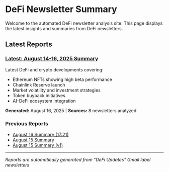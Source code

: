 # DeFi Newsletter Summary

Welcome to the automated DeFi newsletter analysis site. This page displays the latest insights and summaries from DeFi newsletters.

## Latest Reports

### [Latest: August 14-16, 2025 Summary](./ai_newsletter_summary_20250816_2308_from_20250814.md)
Latest DeFi and crypto developments covering:
- Ethereum NFTs showing high beta performance
- Chainlink Reserve launch
- Market volatility and investment strategies  
- Token buyback initiatives
- AI-DeFi ecosystem integration

**Generated:** August 16, 2025 | **Sources:** 8 newsletters analyzed

### Previous Reports
- [August 16 Summary (17:21)](./ai_newsletter_summary_20250816_1721_from_20250814.md)
- [August 15 Summary](./ai_newsletter_summary_20250815_1205_from_20250814.md)
- [August 15 Summary (v1)](./ai_newsletter_summary_20250815_1140_from_20250814.md)

---

*Reports are automatically generated from "DeFi Updates" Gmail label newsletters*